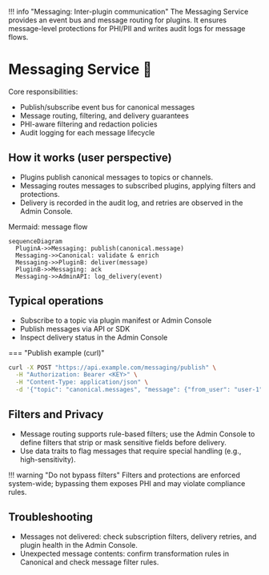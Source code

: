 !!! info "Messaging: Inter-plugin communication"
    The Messaging Service provides an event bus and message routing for plugins. It ensures message-level protections for PHI/PII and writes audit logs for message flows.

# Messaging Service :speech_balloon: 

Core responsibilities:

- Publish/subscribe event bus for canonical messages
- Message routing, filtering, and delivery guarantees
- PHI-aware filtering and redaction policies
- Audit logging for each message lifecycle

## How it works (user perspective)

- Plugins publish canonical messages to topics or channels.
- Messaging routes messages to subscribed plugins, applying filters and protections.
- Delivery is recorded in the audit log, and retries are observed in the Admin Console.

Mermaid: message flow

```mermaid
sequenceDiagram
  PluginA->>Messaging: publish(canonical.message)
  Messaging->>Canonical: validate & enrich
  Messaging->>PluginB: deliver(message)
  PluginB->>Messaging: ack
  Messaging->>AdminAPI: log_delivery(event)
```

## Typical operations

- Subscribe to a topic via plugin manifest or Admin Console
- Publish messages via API or SDK
- Inspect delivery status in the Admin Console

=== "Publish example (curl)"

```bash
curl -X POST "https://api.example.com/messaging/publish" \
  -H "Authorization: Bearer <KEY>" \
  -H "Content-Type: application/json" \
  -d '{"topic": "canonical.messages", "message": {"from_user": "user-1", "to_user": "user-2", "content": "SGVsbG8=", "content_type": "text/plain"}}'
```

## Filters and Privacy

- Message routing supports rule-based filters; use the Admin Console to define filters that strip or mask sensitive fields before delivery.
- Use data traits to flag messages that require special handling (e.g., high-sensitivity).

!!! warning "Do not bypass filters"
    Filters and protections are enforced system-wide; bypassing them exposes PHI and may violate compliance rules.

## Troubleshooting

- Messages not delivered: check subscription filters, delivery retries, and plugin health in the Admin Console.
- Unexpected message contents: confirm transformation rules in Canonical and check message filter rules.
